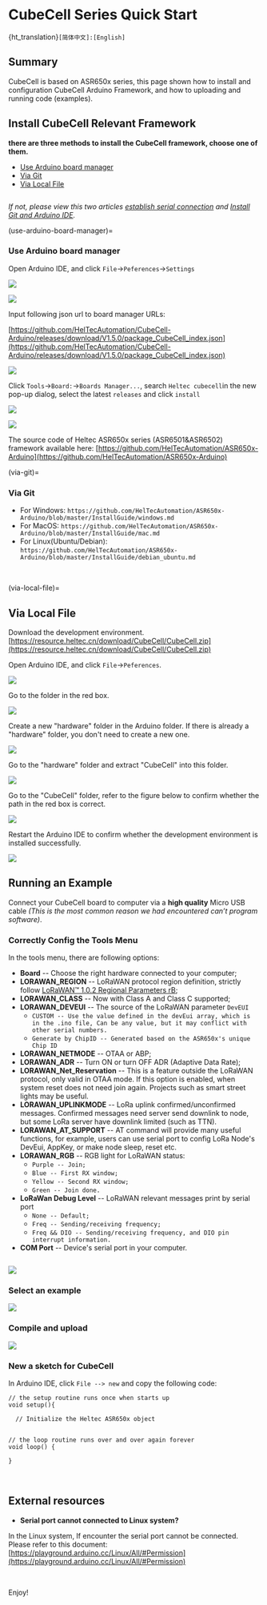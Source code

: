 # CubeCell Series Quick Start
{ht_translation}`[简体中文]:[English]`
## Summary

CubeCell is based on ASR650x series, this page shown how to install and configuration CubeCell Arduino Framework, and how to uploading and running code (examples).

## Install CubeCell Relevant Framework

**there are three methods to install the CubeCell framework, choose one of them.**

- [Use Arduino board manager](use-arduino-board-manager)
- [Via Git](via-git)
- [Via Local File](via-local-file)

``` {Tip} Please confirm whether the USB driver, Git and Arduino IDE has been installed correctly.

```

*If not, please view this two articles [establish serial connection](https://docs.heltec.org/general/establish_serial_connection.html) and [Install Git and Arduino IDE](https://docs.heltec.org/general/how_to_install_git_and_arduino.html).*

(use-arduino-board-manager)=
### Use Arduino board manager

Open Arduino IDE, and click `File`->`Peferences`->`Settings`

![](img/quick_start/01.png)

![](img/quick_start/02.png)

Input following json url to board manager URLs:

 [https://github.com/HelTecAutomation/CubeCell-Arduino/releases/download/V1.5.0/package_CubeCell_index.json](https://github.com/HelTecAutomation/CubeCell-Arduino/releases/download/V1.5.0/package_CubeCell_index.json)

![](img/quick_start/03.png)

Click `Tools`->`Board:`->`Boards Manager...`, search `Heltec cubecell`in the new pop-up dialog, select the latest `releases` and  click `install`

![](img/quick_start/04.png)

![](img/quick_start/05.png)

The source code of Heltec ASR650x series (ASR6501&ASR6502) framework available here: [https://github.com/HelTecAutomation/ASR650x-Arduino](https://github.com/HelTecAutomation/ASR650x-Arduino)

(via-git)=
### Via Git

- For Windows: `https://github.com/HelTecAutomation/ASR650x-Arduino/blob/master/InstallGuide/windows.md`
- For MacOS: `https://github.com/HelTecAutomation/ASR650x-Arduino/blob/master/InstallGuide/mac.md`
- For Linux(Ubuntu/Debian): `https://github.com/HelTecAutomation/ASR650x-Arduino/blob/master/InstallGuide/debian_ubuntu.md`

&nbsp;

(via-local-file)=

## Via Local File

Download the development environment. [https://resource.heltec.cn/download/CubeCell/CubeCell.zip](https://resource.heltec.cn/download/CubeCell/CubeCell.zip)

Open Arduino IDE, and click `File`->`Peferences`.

![](img/quick_start/01.png)

Go to the folder in the red box.

![](img/quick_start/09.png)

Create a new "hardware" folder in the Arduino folder. If there is already a "hardware" folder, you don't need to create a new one.

![](img/quick_start/10.png)

Go to the "hardware" folder and extract "CubeCell" into this folder.

![](img/quick_start/11.png)

Go to the "CubeCell" folder, refer to the figure below to confirm whether the path in the red box is correct.

![](img/quick_start/12.png)

Restart the Arduino IDE to confirm whether the development environment is installed successfully.

![](img/quick_start/13.png)


## Running an Example

Connect your CubeCell board to computer via a **high quality** Micro USB cable *(This is the most common reason we had encountered can’t program software)*. 

### Correctly Config the Tools Menu

In the tools menu, there are following options:

- **Board** -- Choose the right hardware connected to your computer;
- **LORAWAN_REGION** -- LoRaWAN protocol region definition, strictly follow [LoRaWAN™ 1.0.2 Regional Parameters rB](https://resource.heltec.cn/download/LoRaWANRegionalParametersv1.0.2_final_1944_1.pdf);
- **LORAWAN_CLASS** -- Now with Class A and Class C supported;
- **LORAWAN_DEVEUI** -- The source of the LoRaWAN parameter `DevEUI`
  - `CUSTOM -- Use the value defined in the devEui array, which is in the .ino file, Can be any value, but it may conflict with other serial numbers.`
  - `Generate by ChipID -- Generated based on the ASR650x's unique Chip ID`
- **LORAWAN_NETMODE** -- OTAA or ABP;
- **LORAWAN_ADR** -- Turn ON or turn OFF ADR (Adaptive Data Rate);
- **LORAWAN_Net_Reservation** -- This is a feature outside the LoRaWAN protocol, only valid in OTAA mode. If this option is enabled, when system reset does not need join again. Projects such as smart street lights may be useful.
- **LORAWAN_UPLINKMODE** -- LoRa uplink confirmed/unconfirmed messages. Confirmed messages need server send downlink to node, but some LoRa server have downlink limited (such as TTN).
- **LORAWAN_AT_SUPPORT** -- AT command will provide many useful functions, for example, users can use serial port to config LoRa Node's DevEui, AppKey, or make node sleep, reset etc.
- **LORAWAN_RGB** -- RGB light for LoRaWAN status:
  - `Purple -- Join;`
  - `Blue -- First RX window;`
  - `Yellow -- Second RX window;`
  - `Green -- Join done.`
- **LoRaWan Debug Level** -- LoRaWAN relevant messages print by serial port
  - `None -- Default;`
  - `Freq -- Sending/receiving frequency;`
  - `Freq && DIO -- Sending/receiving frequency, and DIO pin interrupt information.`
- **COM Port** -- Device's serial port in your computer.


``` {Note} **LORAWAN_Net_Reservation:** For example, a large-scale power outage in city, when power is restored, thousands of devices are connected to the network at the same time, which may cause the LoRa gateway or server to fail. Enable this feature will avoid this situation. Enable LORAWAN_Net_Reservation must disable Frame counter (fCnt) in LoRa server.

```

![](img/quick_start/06.png)

### Select an example

![](img/quick_start/07.png)

### Compile and upload

![](img/quick_start/08.png)



### New a sketch for CubeCell

In Arduino IDE, click `File --> new` and copy the following code:

```arduino
// the setup routine runs once when starts up
void setup(){

  // Initialize the Heltec ASR650x object


// the loop routine runs over and over again forever
void loop() {

}
```

&nbsp;

## External resources

- **Serial port cannot connected to Linux system?**

In the Linux system, If encounter the serial port cannot be connected. Please refer to this document:
[https://playground.arduino.cc/Linux/All/#Permission](https://playground.arduino.cc/Linux/All/#Permission)

&nbsp;

Enjoy!

